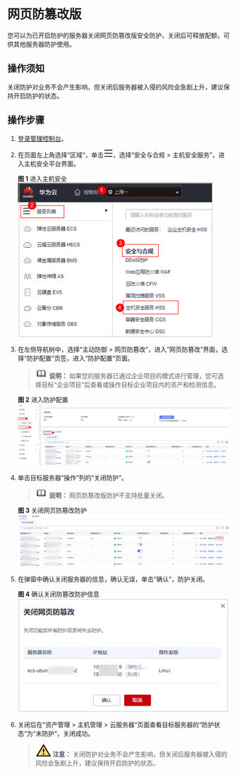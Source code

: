 # 网页防篡改版<a name="hss_01_0400"></a>

您可以为已开启防护的服务器关闭网页防篡改版安全防护，关闭后可释放配额，可供其他服务器防护使用。

## 操作须知<a name="section1303437171317"></a>

关闭防护对业务不会产生影响，但关闭后服务器被入侵的风险会急剧上升，建议保持开启防护的状态。

## 操作步骤<a name="section1895412475597"></a>

1.  [登录管理控制台](https://console.huaweicloud.com/?locale=zh-cn)。
2.  在页面左上角选择“区域“，单击![](figures/zh-cn_image_0000001517317834.png)，选择“安全与合规 \> 主机安全服务”，进入主机安全平台界面。

    **图 1**  进入主机安全<a name="hss_01_0234_fig1855613765114"></a>  
    ![](figures/进入主机安全.png "进入主机安全")

1.  在左侧导航树中，选择“主动防御  \>  网页防篡改“，进入“网页防篡改“界面，选择“防护配置“页签，进入“防护配置“页面。

    >![](public_sys-resources/icon-note.gif) **说明：** 
    >如果您的服务器已通过企业项目的模式进行管理，您可选择目标“企业项目“后查看或操作目标企业项目内的资产和检测信息。

    **图 2**  进入防护配置<a name="fig1649831519417"></a>  
    ![](figures/进入防护配置.png "进入防护配置")

2.  单击目标服务器“操作“列的“关闭防护“。

    >![](public_sys-resources/icon-note.gif) **说明：** 
    >网页防篡改版防护不支持批量关闭。

    **图 3**  关闭网页防篡改防护<a name="fig3241111181312"></a>  
    ![](figures/关闭网页防篡改防护.png "关闭网页防篡改防护")

3.  在弹窗中确认关闭服务器的信息，确认无误，单击“确认“，防护关闭。

    **图 4**  确认关闭防篡改防护信息<a name="fig15231147185119"></a>  
    ![](figures/确认关闭防篡改防护信息.png "确认关闭防篡改防护信息")

4.  关闭后在“资产管理  \>  主机管理  \>  云服务器“页面查看目标服务器的“防护状态“为“未防护“，关闭成功。

    >![](public_sys-resources/icon-caution.gif) **注意：** 
    >关闭防护对业务不会产生影响，但关闭后服务器被入侵的风险会急剧上升，建议保持开启防护的状态。

